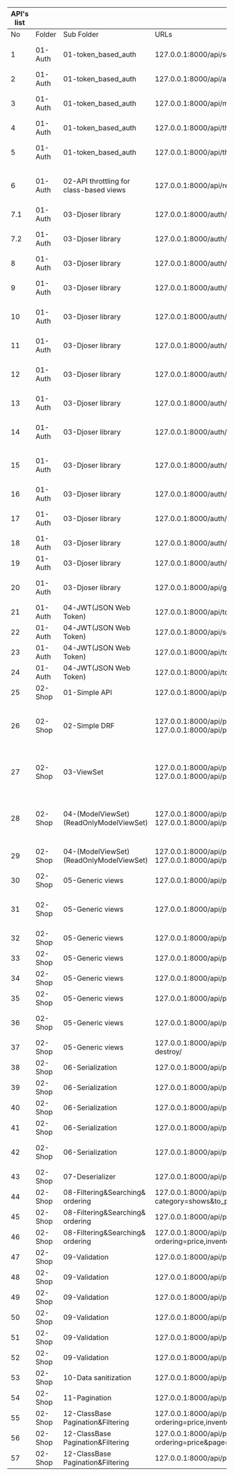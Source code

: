 | API's list |         |                                          |                                                                     |                                |                                                   |                                         |                                                                        |
|------------|---------|------------------------------------------|---------------------------------------------------------------------|--------------------------------|---------------------------------------------------|-----------------------------------------|------------------------------------------------------------------------|
| No         | Folder  | Sub Folder                               | URLs                                                                | Method                         | Form Data                                         | Auth Type                               | Function                                                               |
| 1          | 01-Auth | 01-token_based_auth                      | 127.0.0.1:8000/api/secret/                                          | GET                            | -                                                 | OAuth 2.0 (Token + Header Prefix=Token) | دسترسی به view خاص با توکن                                             |
| 2          | 01-Auth | 01-token_based_auth                      | 127.0.0.1:8000/api/api-token-auth/                                  | POST                           | username - password                               | -                                       | دریافت توکن برای کاربر موردنظر                                         |
| 3          | 01-Auth | 01-token_based_auth                      | 127.0.0.1:8000/api/manager-view/                                    | GET                            | -                                                 | OAuth 2.0 (Token + Header Prefix=Token) | دسترسی به view گروه مدیریت                                             |
| 4          | 01-Auth | 01-token_based_auth                      | 127.0.0.1:8000/api/throttle-check/                                  | GET                            | -                                                 | -                                       | محدودیت گذاری به تعداد درخواست های ناشناس                              |
| 5          | 01-Auth | 01-token_based_auth                      | 127.0.0.1:8000/api/throttle-check-auth/                             | GET                            | -                                                 | OAuth 2.0 (Token + Header Prefix=Token) | محدودیت گذاری به تعداد درخواست های احراز هویت شده                      |
| 6          | 01-Auth | 02-API throttling for class-based views  | 127.0.0.1:8000/api/register/                                        | GET                            | username - password                               | -                                       | محدودیت گذاری به تعداد درخواست های احراز هویت شده برای حالت class-base |
| 7.1        | 01-Auth | 03-Djoser library                        | 127.0.0.1:8000/auth/users/                                          | POST                           | email - password - re_password                    | -                                       | ثبت نام کاربر جدید                                                     |
| 7.2        | 01-Auth | 03-Djoser library                        | 127.0.0.1:8000/auth/users/                                          | GET                            | -                                                 | OAuth 2.0 (Token + Header Prefix=Token) | دریافت مشخصات کامل کاربر-کاربران                                       |
| 8          | 01-Auth | 03-Djoser library                        | 127.0.0.1:8000/auth/token/login/                                    | POST                           | email - password                                  | -                                       | ایجاد توکن کاربر                                                       |
| 9          | 01-Auth | 03-Djoser library                        | 127.0.0.1:8000/auth/token/logout/                                   | POST                           | -                                                 | OAuth 2.0 (Token + Header Prefix=Token) | از بین بردن توکن کاربر                                                 |
| 10         | 01-Auth | 03-Djoser library                        | 127.0.0.1:8000/auth/users/me/                                       | GET                            | -                                                 | OAuth 2.0 (Token + Header Prefix=Token) | دریافت مشخصات کامل کاربر                                               |
| 11         | 01-Auth | 03-Djoser library                        | 127.0.0.1:8000/auth/users/me/                                       | PATCH                          | فیلدهایی که میخواهیم تغییر دهیم                   | OAuth 2.0 (Token + Header Prefix=Token) | تغییرات برخی مشخصات فرد                                                |
| 12         | 01-Auth | 03-Djoser library                        | 127.0.0.1:8000/auth/users/me/                                       | PUT                            | در اصل مقدار جدید  تمام فیلدها باید وارد شود      | OAuth 2.0 (Token + Header Prefix=Token) | تغییرات تمامی مشخصات فرد                                               |
| 13         | 01-Auth | 03-Djoser library                        | 127.0.0.1:8000/auth/users/me/                                       | DELETE                         | current_password                                  | OAuth 2.0 (Token + Header Prefix=Token) | پاک کردن کاربر                                                         |
| 14         | 01-Auth | 03-Djoser library                        | 127.0.0.1:8000/auth/users/set_email/                                | POST                           | new_email - current_password                      | OAuth 2.0 (Token + Header Prefix=Token) | تغییر ایمیل کاربر                                                      |
| 15         | 01-Auth | 03-Djoser library                        | 127.0.0.1:8000/auth/users/set_password/                             | POST                           | new_password - re_new_password - current_password | OAuth 2.0 (Token + Header Prefix=Token) | تغییر مستقیم پسورد کاربر                                               |
| 16         | 01-Auth | 03-Djoser library                        | 127.0.0.1:8000/auth/users/reset_password/                           | POST                           | email                                             | -                                       | ارسال ایمیل بازیابی رمز عبور                                           |
| 17         | 01-Auth | 03-Djoser library                        | 127.0.0.1:8000/auth/users/reset_password_confirm/                   | POST                           | uid - token - new_password - re_new_password      | -                                       | تایید بازیابی رمز عبور توسط ایمیل                                      |
| 18         | 01-Auth | 03-Djoser library                        | 127.0.0.1:8000/auth/users/activation/                               | POST                           | uid - token                                       | -                                       | فعالسازی حساب کاربری                                                   |
| 19         | 01-Auth | 03-Djoser library                        | 127.0.0.1:8000/auth/users/resend_activation/                        | POST                           | email                                             | -                                       | ارسال مجدد لینک فعالسازی به ایمیل                                      |
| 20         | 01-Auth | 03-Djoser library                        | 127.0.0.1:8000/api/groups/manager/users/                            | POST, DELETE                   | -                                                 | OAuth 2.0 (Token + Header Prefix=Token) | افزودن کاربر به گروه                                                   |
| 21         | 01-Auth | 04-JWT(JSON Web Token)                   | 127.0.0.1:8000/api/token/                                           | POST                           | email - password                                  | -                                       | دریافت access و refresh توکن                                           |
| 22         | 01-Auth | 04-JWT(JSON Web Token)                   | 127.0.0.1:8000/api/secret                                           | GET                            | -                                                 | Bearer Token(Token=token)               | تست کردن access توکن                                                   |
| 23         | 01-Auth | 04-JWT(JSON Web Token)                   | 127.0.0.1:8000/api/token/refresh/                                   | POST                           | refresh                                           | -                                       | دریافت مجددaccess token                                                |
| 24         | 01-Auth | 04-JWT(JSON Web Token)                   | 127.0.0.1:8000/api/token/blacklist/                                 | POST                           | refresh                                           | -                                       | قرار دادن refresh token در blacklist                                   |
| 25         | 02-Shop | 01-Simple API                            | 127.0.0.1:8000/api/products/                                        | GET                            | -                                                 | -                                       | دریافت تمام محصولات                                                    |
| 26         | 02-Shop | 02-Simple DRF                            | 127.0.0.1:8000/api/products/  ---  127.0.0.1:8000/api/products/{pk} | GET, POST, PUT,  PATCH, DELETE | -                                                 | -                                       | دریافت تمام محصولات با استفاده از route های مختلف                      |
| 27         | 02-Shop | 03-ViewSet                               | 127.0.0.1:8000/api/products/  ---  127.0.0.1:8000/api/products/{pk} | GET, POST, PUT,  PATCH, DELETE | -                                                 | -                                       | استفاده از ViewSet در ویو                                              |
| 28         | 02-Shop | 04-(ModelViewSet) (ReadOnlyModelViewSet) | 127.0.0.1:8000/api/products/  ---  127.0.0.1:8000/api/products/{pk} | GET, POST, PUT,  PATCH, DELETE | -                                                 | -                                       | استفاده از ModelViewSet در ویو                                         |
| 29         | 02-Shop | 04-(ModelViewSet) (ReadOnlyModelViewSet) | 127.0.0.1:8000/api/products/  ---  127.0.0.1:8000/api/products/{pk} | GET(list-retrieve)             | -                                                 | -                                       | استفاده از ReadOnlyModelViewSet در ویو                                 |
| 30         | 02-Shop | 05-Generic views                         | 127.0.0.1:8000/api/products/                                        | GET, POST                      | -                                                 | -                                       | -                                                                      |
| 31         | 02-Shop | 05-Generic views                         | 127.0.0.1:8000/api/products/<int:pk>/                               | GET, PUT, PATCH, DELETE        | -                                                 | -                                       | -                                                                      |
| 32         | 02-Shop | 05-Generic views                         | 127.0.0.1:8000/api/products/create/                                 | POST                           | -                                                 | -                                       | -                                                                      |
| 33         | 02-Shop | 05-Generic views                         | 127.0.0.1:8000/api/products/<int:pk>/retrieve/                      | GET                            | -                                                 | -                                       | -                                                                      |
| 34         | 02-Shop | 05-Generic views                         | 127.0.0.1:8000/api/products/<int:pk>/destroy/                       | DELETE                         | -                                                 | -                                       | -                                                                      |
| 35         | 02-Shop | 05-Generic views                         | 127.0.0.1:8000/api/products/<int:pk>/update/                        | PUT, PATCH                     | -                                                 | -                                       | -                                                                      |
| 36         | 02-Shop | 05-Generic views                         | 127.0.0.1:8000/api/products/<int:pk>/retrieve-update/               | GET, PUT, PATCH                | -                                                 | -                                       | -                                                                      |
| 37         | 02-Shop | 05-Generic views                         | 127.0.0.1:8000/api/products/<int:pk>/retrieve-destroy/              | GET, DELETE                    | -                                                 | -                                       | با استفاده از احراز هویت انتخابی                                       |
| 38         | 02-Shop | 06-Serialization                         | 127.0.0.1:8000/api/products/                                        |  GET                           | -                                                 | -                                       | دریافت محصولات با سریالایزر                                            |
| 39         | 02-Shop | 06-Serialization                         | 127.0.0.1:8000/api/products/<int:id>                                |  GET                           | -                                                 | -                                       | دریافت محصول با سریالایزر                                              |
| 40         | 02-Shop | 06-Serialization                         | 127.0.0.1:8000/api/products/                                        |  GET                           | -                                                 | -                                       | دریافت محصولات با سریالایزر مرتبط                                      |
| 41         | 02-Shop | 06-Serialization                         | 127.0.0.1:8000/api/products/                                        |  GET                           | -                                                 | -                                       | دریافت محصولات با سریالایزر مرتبط                                      |
| 42         | 02-Shop | 06-Serialization                         | 127.0.0.1:8000/api/products/                                        |  GET                           | -                                                 | -                                       | دریافت محصولات با سریالایزر مرتبط با لینک کتگوری                       |
| 43         | 02-Shop | 07-Deserializer                          | 127.0.0.1:8000/api/products/                                        | POST                           | -                                                 | -                                       | دی سریالایز به کمک post                                                |
| 44         | 02-Shop | 08-Filtering&Searching& ordering         | 127.0.0.1:8000/api/products/?category=shows&to_price=25             |  GET                           | -                                                 | -                                       | فیلتر کردن بر اساس کتگوری و حد پایین قیمت                              |
| 45         | 02-Shop | 08-Filtering&Searching& ordering         | 127.0.0.1:8000/api/products/?search=t-shirt                         |  GET                           | -                                                 | -                                       | جستجوکردن بر اساس نام محصول                                            |
| 46         | 02-Shop | 08-Filtering&Searching& ordering         | 127.0.0.1:8000/api/products/?ordering=price,inventory,…             |  GET                           | -                                                 | -                                       | به ترتیب کردن محصولات                                                  |
| 47         | 02-Shop | 09-Validation                            | 127.0.0.1:8000/api/products/                                        | POST                           | -                                                 | -                                       | روش اول برای اعتبار سنجی                                               |
| 48         | 02-Shop | 09-Validation                            | 127.0.0.1:8000/api/products/                                        | POST                           | -                                                 | -                                       | روش دوم برای اعتبار سنجی                                               |
| 49         | 02-Shop | 09-Validation                            | 127.0.0.1:8000/api/products/                                        | POST                           | -                                                 | -                                       | روش سوم برای اعتبار سنجی                                               |
| 50         | 02-Shop | 09-Validation                            | 127.0.0.1:8000/api/products/                                        | POST                           | -                                                 | -                                       | روش چهارم برای اعتبار سنجی                                             |
| 51         | 02-Shop | 09-Validation                            | 127.0.0.1:8000/api/products/                                        | POST                           | -                                                 | -                                       | اعتبار سنجی برای منحصربفرد بودن                                        |
| 52         | 02-Shop | 09-Validation                            | 127.0.0.1:8000/api/products/                                        | POST                           | -                                                 | -                                       | اعتبار سنجی برای منحصربفرد بودن چند فیلد                               |
| 53         | 02-Shop | 10-Data sanitization                     | 127.0.0.1:8000/api/products/                                        | POST                           | -                                                 | -                                       | script injection                                                       |
| 54         | 02-Shop | 11-Pagination                            | 127.0.0.1:8000/api/products?perpage=2&page=2                        | -                              | -                                                 | -                                       | پجینیشن به صورت تابع بیس                                               |
| 55         | 02-Shop | 12-ClassBase Pagination&Filtering        | 127.0.0.1:8000/api/products/?ordering=price,inventory,…             | GET                            | -                                                 | -                                       | فیلترینگ برای چند فیلد                                                 |
| 56         | 02-Shop | 12-ClassBase Pagination&Filtering        | 127.0.0.1:8000/api/products/?ordering=price&page=1                  | GET                            | -                                                 | -                                       | ترکیب فیلتر و پجینیشن                                                  |
| 57         | 02-Shop | 12-ClassBase Pagination&Filtering        | 127.0.0.1:8000/api/products/?page=2&search=shirt                    | GET                            | -                                                 | -                                       | ترکیب سرچ و پجینیشن                                                    |

